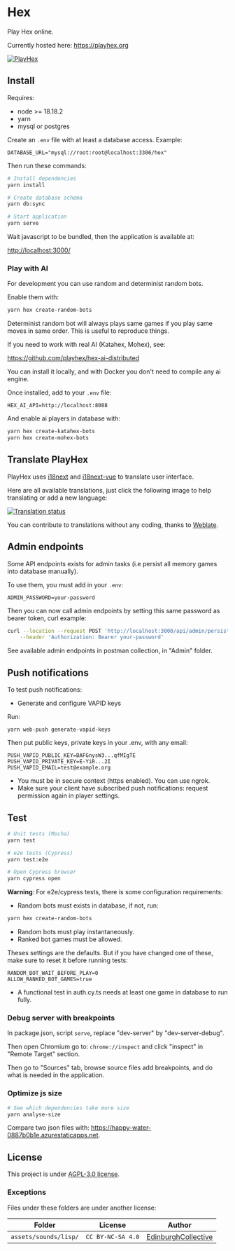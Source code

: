 # Hex

Play Hex online.

Currently hosted here: <https://playhex.org>

[![PlayHex](assets/images/screenshots/game.png)](https://playhex.org)

## Install

Requires:

- node >= 18.18.2
- yarn
- mysql or postgres

Create an `.env` file with at least a database access. Example:

``` .env
DATABASE_URL="mysql://root:root@localhost:3306/hex"
```

Then run these commands:

``` bash
# Install dependencies
yarn install

# Create database schema
yarn db:sync

# Start application
yarn serve
```

Wait javascript to be bundled, then the application is available at:

<http://localhost:3000/>

### Play with AI

For development you can use random and determinist random bots.

Enable them with:

``` bash
yarn hex create-random-bots
```

Determinist random bot will always plays same games
if you play same moves in same order.
This is useful to reproduce things.

If you need to work with real AI (Katahex, Mohex), see:

<https://github.com/playhex/hex-ai-distributed>

You can install it locally, and with Docker you don't need to compile any ai engine.

Once installed, add to your `.env` file:

```
HEX_AI_API=http://localhost:8088
```

And enable ai players in database with:

``` bash
yarn hex create-katahex-bots
yarn hex create-mohex-bots
```

## Translate PlayHex

PlayHex uses [i18next](https://www.i18next.com/)
and [i18next-vue](https://github.com/i18next/i18next-vue)
to translate user interface.

Here are all available translations, just click the following image to help translating or add a new language:

[![Translation status](https://hosted.weblate.org/widget/playhex/multi-auto.svg)](https://hosted.weblate.org/engage/playhex/)

You can contribute to translations without any coding,
thanks to [Weblate](https://weblate.org).

## Admin endpoints

Some API endpoints exists for admin tasks (i.e persist all memory games into database manually).

To use them, you must add in your `.env`:

``` .env
ADMIN_PASSWORD=your-password
```

Then you can now call admin endpoints by setting this same password as bearer token, curl example:

``` bash
curl --location --request POST 'http://localhost:3000/api/admin/persist-games' \
    --header 'Authorization: Bearer your-password'
```

See available admin endpoints in postman collection, in "Admin" folder.

## Push notifications

To test push notifications:

- Generate and configure VAPID keys

Run:

```
yarn web-push generate-vapid-keys
```

Then put public keys, private keys in your .env, with any email:

```
PUSH_VAPID_PUBLIC_KEY=BAFGnysW3...qfMIgTE
PUSH_VAPID_PRIVATE_KEY=E-YiR...2I
PUSH_VAPID_EMAIL=test@example.org
```

- You must be in secure context (https enabled). You can use ngrok.
- Make sure your client have subscribed push notifications: request permission again in player settings.

## Test

``` bash
# Unit tests (Mocha)
yarn test

# e2e tests (Cypress)
yarn test:e2e

# Open Cypress browser
yarn cypress open
```

**Warning**: For e2e/cypress tests, there is some configuration requirements:

- Random bots must exists in database, if not, run:

``` bash
yarn hex create-random-bots
```

- Random bots must play instantaneously.
- Ranked bot games must be allowed.

Theses settings are the defaults.
But if you have changed one of these, make sure to reset it before running tests:

```
RANDOM_BOT_WAIT_BEFORE_PLAY=0
ALLOW_RANKED_BOT_GAMES=true
```

- A functional test in auth.cy.ts needs at least one game in database to run fully.

### Debug server with breakpoints

In package.json, script `serve`, replace "dev-server" by "dev-server-debug".

Then open Chromium go to: `chrome://inspect` and click "inspect" in "Remote Target" section.

Then go to "Sources" tab, browse source files add breakpoints, and do what is needed in the application.

### Optimize js size

``` bash
# See which dependencies take more size
yarn analyse-size
```

Compare two json files with: <https://happy-water-0887b0b1e.azurestaticapps.net>.

## License

This project is under [AGPL-3.0 license](LICENSE).

### Exceptions

Files under these folders are under another license:

| Folder | License | Author |
| ------ | ------- | ------ |
| `assets/sounds/lisp/` | `CC BY-NC-SA 4.0` | [EdinburghCollective](http://lichess.org/@/EdinburghCollective) |

